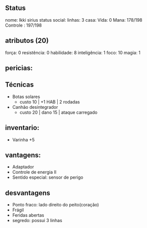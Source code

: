 ## Status
nome: Ikki sirius
status social:
linhas: 3
casa:
Vida: 0
Mana: 178/198
Controle : 197/198
## atributos (20)
força: 0
resistência: 0
habilidade: 8
inteligência: 1
foco: 10
magia: 1

## pericias:
## Técnicas
- Botas solares
	- custo 10 | +1 HAB | 2 rodadas
- Canhão desintegrador 
	- custo 20 | dano 15 | ataque carregado

## inventario:
- Varinha +5

## vantagens:
- Adaptador
- Controle de energia II
- Sentido especial: sensor de perigo

## desvantagens
- Ponto fraco: lado direito do peito(coração)
- Frágil
- Feridas abertas
- segredo: possui 3 linhas